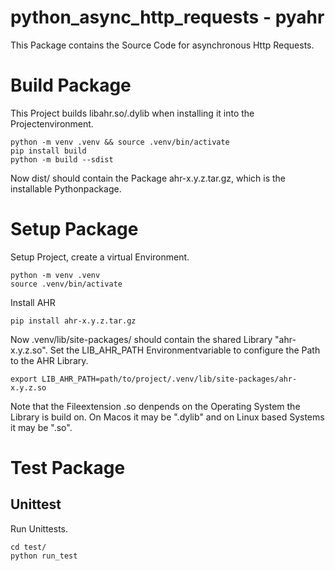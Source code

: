 # python_async_http_requests - pyahr

This Package contains the Source Code for asynchronous Http Requests.

# Build Package 

This Project builds libahr.so/.dylib when installing it into the Projectenvironment.

    python -m venv .venv && source .venv/bin/activate
    pip install build
    python -m build --sdist

Now dist/ should contain the Package ahr-x.y.z.tar.gz, which is the installable Pythonpackage.

# Setup Package

Setup Project, create a virtual Environment.

    python -m venv .venv
    source .venv/bin/activate

Install AHR

    pip install ahr-x.y.z.tar.gz 

Now .venv/lib/site-packages/ should contain the shared Library "ahr-x.y.z.so".
Set the LIB_AHR_PATH Environmentvariable to configure the Path to the AHR Library.

    export LIB_AHR_PATH=path/to/project/.venv/lib/site-packages/ahr-x.y.z.so

Note that the Fileextension .so denpends on the Operating System the Library is build on.
On Macos it may be ".dylib" and on Linux based Systems it may be ".so".

# Test Package

## Unittest

Run Unittests.

    cd test/
    python run_test

